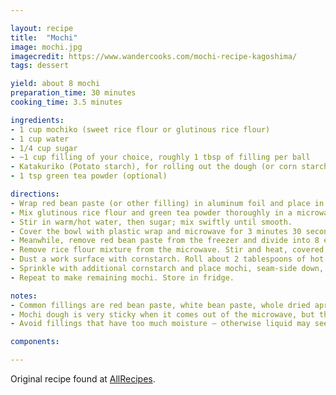 ```yaml
---

layout: recipe
title:  "Mochi"
image: mochi.jpg
imagecredit: https://www.wandercooks.com/mochi-recipe-kagoshima/
tags: dessert

yield: about 8 mochi
preparation_time: 30 minutes
cooking_time: 3.5 minutes

ingredients:
- 1 cup mochiko (sweet rice flour or glutinous rice flour) 
- 1 cup water
- 1/4 cup sugar
- ~1 cup filling of your choice, roughly 1 tbsp of filling per ball
- Katakuriko (Potato starch), for rolling out the dough (or corn starch)
- 1 tsp green tea powder (optional)

directions:
- Wrap red bean paste (or other filling) in aluminum foil and place in the freezer until solid, at least 1 hour.
- Mix glutinous rice flour and green tea powder thoroughly in a microwave-safe bowl.
- Stir in warm/hot water, then sugar; mix swiftly until smooth.
- Cover the bowl with plastic wrap and microwave for 3 minutes 30 seconds. If needed, heat the dough in 15 second intervals until the dough looks slightly translucent.
- Meanwhile, remove red bean paste from the freezer and divide into 8 equal balls (about 2 tablespoons each). Set aside.
- Remove rice flour mixture from the microwave. Stir and heat, covered, for another 15 to 30 seconds.
- Dust a work surface with cornstarch. Roll about 2 tablespoons of hot rice flour mixture into a ball. Flatten the ball and place one ball of frozen red bean paste in the center (like in picture below). Pinch and press the dough around the bean paste until completely covered.
- Sprinkle with additional cornstarch and place mochi, seam-side down, in a paper muffin liner to prevent sticking.
- Repeat to make remaining mochi. Store in fridge.

notes:
- Common fillings are red bean paste, white bean paste, whole dried apricots, candied chestnuts or ice cream. You can also try other fruits, cookie butter, or even Nutella.
- Mochi dough is very sticky when it comes out of the microwave, but this is when it’s easiest to shape or roll. If the dough cools down too much, it will be much more difficult to manage.
- Avoid fillings that have too much moisture – otherwise liquid may seep out from the seams.

components:

---
```


Original recipe found at [AllRecipes](https://www.allrecipes.com/recipe/193307/easy-mochi/).